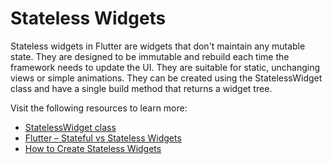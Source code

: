 # Stateless Widgets

Stateless widgets in Flutter are widgets that don't maintain any mutable state. They are designed to be immutable and rebuild each time the framework needs to update the UI. They are suitable for static, unchanging views or simple animations. They can be created using the StatelessWidget class and have a single build method that returns a widget tree.

Visit the following resources to learn more:

- [StatelessWidget class](https://api.flutter.dev/flutter/widgets/StatelessWidget-class.html)
- [Flutter – Stateful vs Stateless Widgets](https://www.geeksforgeeks.org/flutter-stateful-vs-stateless-widgets/)
- [How to Create Stateless Widgets](https://medium.com/flutter/how-to-create-stateless-widgets-6f33931d859)